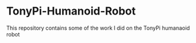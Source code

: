 # TonyPi-Humanoid-Robot
This repository contains some of the work I did on the TonyPi humanaoid robot
